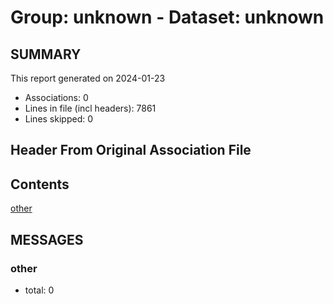 # Group: unknown - Dataset: unknown

## SUMMARY

This report generated on 2024-01-23

  * Associations: 0
  * Lines in file (incl headers): 7861
  * Lines skipped: 0
## Header From Original Association File



## Contents

[other](#other)


## MESSAGES

### other

* total: 0
